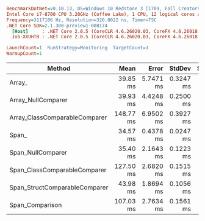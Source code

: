 ``` ini

BenchmarkDotNet=v0.10.13, OS=Windows 10 Redstone 3 [1709, Fall Creators Update] (10.0.16299.248)
Intel Core i7-8700 CPU 3.20GHz (Coffee Lake), 1 CPU, 12 logical cores and 6 physical cores
Frequency=3117186 Hz, Resolution=320.8022 ns, Timer=TSC
.NET Core SDK=2.1.300-preview1-008174
  [Host]     : .NET Core 2.0.5 (CoreCLR 4.6.26020.03, CoreFX 4.6.26018.01), 64bit RyuJIT
  Job-XXUHTB : .NET Core 2.0.5 (CoreCLR 4.6.26020.03, CoreFX 4.6.26018.01), 64bit RyuJIT

LaunchCount=1  RunStrategy=Monitoring  TargetCount=3  
WarmupCount=1  

```
|                        Method |      Mean |     Error |    StdDev | Scaled | ScaledSD |
|------------------------------ |----------:|----------:|----------:|-------:|---------:|
|                        Array_ |  39.85 ms | 5.7471 ms | 0.3247 ms |   1.00 |     0.00 |
|            Array_NullComparer |  39.93 ms | 4.4248 ms | 0.2500 ms |   1.00 |     0.01 |
| Array_ClassComparableComparer | 148.77 ms | 6.9502 ms | 0.3927 ms |   3.73 |     0.03 |
|                         Span_ |  34.57 ms | 0.4378 ms | 0.0247 ms |   0.87 |     0.01 |
|             Span_NullComparer |  35.40 ms | 2.1643 ms | 0.1223 ms |   0.89 |     0.01 |
|  Span_ClassComparableComparer | 127.50 ms | 2.6820 ms | 0.1515 ms |   3.20 |     0.02 |
| Span_StructComparableComparer |  43.98 ms | 1.8694 ms | 0.1056 ms |   1.10 |     0.01 |
|               Span_Comparison | 107.03 ms | 2.7634 ms | 0.1561 ms |   2.69 |     0.02 |
